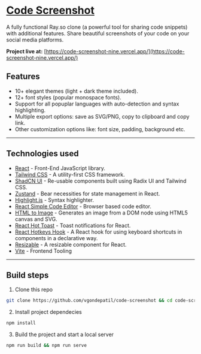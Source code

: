 # [Code Screenshot](https://vgondepatil.github.io/code-screenshot/)

A fully functional Ray.so clone (a powerful tool for sharing code snippets) with additional features. Share beautiful screenshots of your code on your social media platforms.

**Project live at:** [https://code-screenshot-nine.vercel.app/](https://code-screenshot-nine.vercel.app/)



## Features

- 10+ elegant themes (light + dark theme included).
- 12+ font styles (popular monospace fonts).
- Support for all popuplar languages with auto-detection and syntax highlighting.
- Multiple export options: save as SVG/PNG, copy to clipboard and copy link.
- Other customization options like: font size, padding, background etc.

---

## Technologies used

- [React](https://es.reactjs.org/) - Front-End JavaScript library.
- [Tailwind CSS](https://tailwindcss.com/) - A utility-first CSS framework.
- [ShadCN UI](https://ui.shadcn.com) - Re-usable components built using Radix UI and Tailwind CSS.
- [Zustand](https://zustand-demo.pmnd.rs/) - Bear necessities for state management in React.
- [Highlight.js](https://highlightjs.org/) - Syntax highlighter.
- [React Simple Code Editor](https://www.npmjs.com/package/react-simple-code-editor) - Browser based code editor.
- [HTML to Image](https://www.npmjs.com/package/html-to-image) - Generates an image from a DOM node using HTML5 canvas and SVG.
- [React Hot Toast](https://react-hot-toast.com/) - Toast notifications for React.
- [React Hotkeys Hook](https://www.npmjs.com/package/react-hotkeys-hook) - A React hook for using keyboard shortcuts in components in a declarative way.
- [Resizable](https://www.npmjs.com/package/re-resizable) - A resizable component for React.
- [Vite](https://vitejs.dev/) - Frontend Tooling

---

## Build steps

1. Clone this repo

```bash
git clone https://github.com/vgondepatil/code-screenshot && cd code-screenshot
```

2. Install project dependecies

```bash
npm install
```

3. Build the project and start a local server

```bash
npm run build && npm run serve
```

